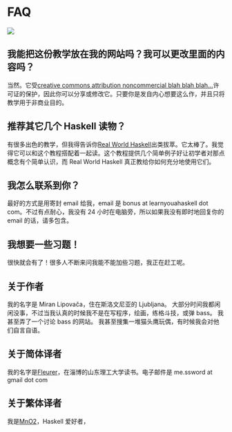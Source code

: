 # FAQ

![](https://github.com/MnO2/learnyouahaskell-zh/tree/e47e717ed1af92c4e38a596af5347e7d1434c454/zh-cn/faq/$img/turtle.png)

## 我能把这份教学放在我的网站吗？我可以更改里面的内容吗？

当然。它受[creative commons attribution noncommercial blah blah blah...](http://creativecommons.org/licenses/by-nc-sa/3.0/)许可证的保护，因此你可以分享或修改它。只要你是发自内心想要这么作，并且只将教学用于非商业目的。

## 推荐其它几个 Haskell 读物？

有很多出色的教学，但我得告诉你[Real World Haskell](http://book.realworldhaskell.org/read/)出类拔萃。它太棒了。我觉得它可以和这个教程搭配着一起读。这个教程提供几个简单例子好让初学者对那点概念有个简单认识，而 Real World Haskell 真正教给你如何充分地使用它们。

## 我怎么联系到你？

最好的方式是用寄封 email 给我，email 是 bonus at learnyouahaskell dot com。不过有点耐心，我没有 24 小时在电脑旁，所以如果我没有即时地回复你的 email 的话，请多包含。

## 我想要一些习题！

很快就会有了！很多人不断来问我能不能加些习题，我正在赶工呢。

## 关于作者

我的名字是 Miran Lipovača，住在斯洛文尼亚的 Ljubljana。 大部分时间我都闲闲没事，不过当我认真的时候我不是在写程序，绘画，练格斗技，或弹 bass。 我甚至弄了一个讨论 bass 的网站。 我甚至搜集一堆猫头鹰玩偶，有时候我会对他们自言自语。

## 关于简体译者

我的名字是[Fleurer](http://fleurer-lee.com)，在淄博的山东理工大学读书。电子邮件是 me.ssword at gmail dot com

## 关于繁体译者

我是[MnO2](http://blog.mno2.org)，Haskell 爱好者，

